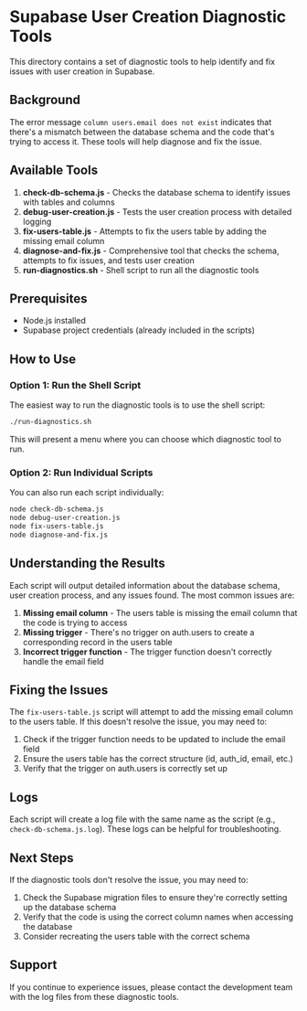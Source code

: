 # Supabase User Creation Diagnostic Tools

This directory contains a set of diagnostic tools to help identify and fix issues with user creation in Supabase.

## Background

The error message `column users.email does not exist` indicates that there's a mismatch between the database schema and the code that's trying to access it. These tools will help diagnose and fix the issue.

## Available Tools

1. **check-db-schema.js** - Checks the database schema to identify issues with tables and columns
2. **debug-user-creation.js** - Tests the user creation process with detailed logging
3. **fix-users-table.js** - Attempts to fix the users table by adding the missing email column
4. **diagnose-and-fix.js** - Comprehensive tool that checks the schema, attempts to fix issues, and tests user creation
5. **run-diagnostics.sh** - Shell script to run all the diagnostic tools

## Prerequisites

- Node.js installed
- Supabase project credentials (already included in the scripts)

## How to Use

### Option 1: Run the Shell Script

The easiest way to run the diagnostic tools is to use the shell script:

```bash
./run-diagnostics.sh
```

This will present a menu where you can choose which diagnostic tool to run.

### Option 2: Run Individual Scripts

You can also run each script individually:

```bash
node check-db-schema.js
node debug-user-creation.js
node fix-users-table.js
node diagnose-and-fix.js
```

## Understanding the Results

Each script will output detailed information about the database schema, user creation process, and any issues found. The most common issues are:

1. **Missing email column** - The users table is missing the email column that the code is trying to access
2. **Missing trigger** - There's no trigger on auth.users to create a corresponding record in the users table
3. **Incorrect trigger function** - The trigger function doesn't correctly handle the email field

## Fixing the Issues

The `fix-users-table.js` script will attempt to add the missing email column to the users table. If this doesn't resolve the issue, you may need to:

1. Check if the trigger function needs to be updated to include the email field
2. Ensure the users table has the correct structure (id, auth_id, email, etc.)
3. Verify that the trigger on auth.users is correctly set up

## Logs

Each script will create a log file with the same name as the script (e.g., `check-db-schema.js.log`). These logs can be helpful for troubleshooting.

## Next Steps

If the diagnostic tools don't resolve the issue, you may need to:

1. Check the Supabase migration files to ensure they're correctly setting up the database schema
2. Verify that the code is using the correct column names when accessing the database
3. Consider recreating the users table with the correct schema

## Support

If you continue to experience issues, please contact the development team with the log files from these diagnostic tools. 